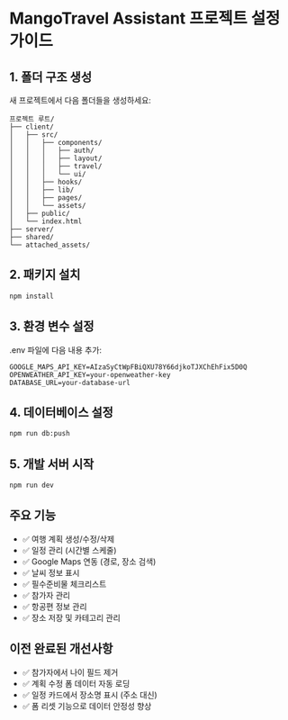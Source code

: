 # MangoTravel Assistant 프로젝트 설정 가이드

## 1. 폴더 구조 생성
새 프로젝트에서 다음 폴더들을 생성하세요:

```
프로젝트 루트/
├── client/
│   ├── src/
│   │   ├── components/
│   │   │   ├── auth/
│   │   │   ├── layout/
│   │   │   ├── travel/
│   │   │   └── ui/
│   │   ├── hooks/
│   │   ├── lib/
│   │   ├── pages/
│   │   └── assets/
│   ├── public/
│   └── index.html
├── server/
├── shared/
└── attached_assets/
```

## 2. 패키지 설치
```bash
npm install
```

## 3. 환경 변수 설정
.env 파일에 다음 내용 추가:
```
GOOGLE_MAPS_API_KEY=AIzaSyCtWpFBiQXU78Y66djkoTJXChEhFix5D0Q
OPENWEATHER_API_KEY=your-openweather-key
DATABASE_URL=your-database-url
```

## 4. 데이터베이스 설정
```bash
npm run db:push
```

## 5. 개발 서버 시작
```bash
npm run dev
```

## 주요 기능
- ✅ 여행 계획 생성/수정/삭제
- ✅ 일정 관리 (시간별 스케줄)
- ✅ Google Maps 연동 (경로, 장소 검색)
- ✅ 날씨 정보 표시
- ✅ 필수준비물 체크리스트
- ✅ 참가자 관리
- ✅ 항공편 정보 관리
- ✅ 장소 저장 및 카테고리 관리

## 이전 완료된 개선사항
- ✅ 참가자에서 나이 필드 제거
- ✅ 계획 수정 폼 데이터 자동 로딩
- ✅ 일정 카드에서 장소명 표시 (주소 대신)
- ✅ 폼 리셋 기능으로 데이터 안정성 향상